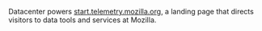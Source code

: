 Datacenter powers [start.telemetry.mozilla.org](https://start.telemetry.mozilla.org/),
a landing page that directs visitors to data tools and services at Mozilla.
